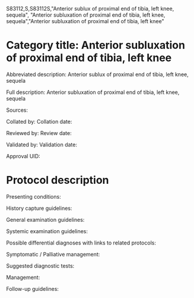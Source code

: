 S83112,S,S83112S,"Anterior sublux of proximal end of tibia, left knee, sequela", "Anterior subluxation of proximal end of tibia, left knee, sequela","Anterior subluxation of proximal end of tibia, left knee"
# Category title: Anterior subluxation of proximal end of tibia, left knee

Abbreviated description: Anterior sublux of proximal end of tibia, left knee, sequela

Full description: Anterior subluxation of proximal end of tibia, left knee, sequela

Sources:

Collated by:
Collation date:

Reviewed by:
Review date:

Validated by:
Validation date:

Approval UID:

# Protocol description

Presenting conditions:

History capture guidelines:

General examination guidelines:

Systemic examination guidelines:

Possible differential diagnoses with links to related protocols:

Symptomatic / Palliative management:

Suggested diagnostic tests:

Management:

Follow-up guidelines:
